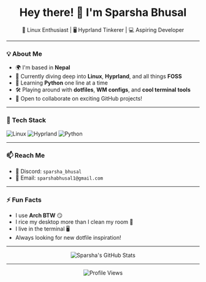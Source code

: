 <h1 align="center">Hey there! 👋 I'm Sparsha Bhusal</h1>
<p align="center">
  🐧 Linux Enthusiast | 🖥️ Hyprland Tinkerer | 💻 Aspiring Developer
</p>

---

### 💡 About Me
- 🌍 I'm based in **Nepal**
- 👀 Currently diving deep into **Linux**, **Hyprland**, and all things **FOSS**
- 🐍 Learning **Python** one line at a time
- 🛠️ Playing around with **dotfiles**, **WM configs**, and **cool terminal tools**
- 🤝 Open to collaborate on exciting GitHub projects!

---

### 🔧 Tech Stack
![Linux](https://img.shields.io/badge/-Linux-333?style=for-the-badge&logo=linux)
![Hyprland](https://img.shields.io/badge/-Hyprland-333?style=for-the-badge&logo=arch-linux&logoColor=1793d1)
![Python](https://img.shields.io/badge/-Python-333?style=for-the-badge&logo=python)

---

### 📫 Reach Me
- 💬 Discord: `sparsha_bhusal`
- 📮 Email: `sparshabhusal1@gmail.com`

---

### ⚡ Fun Facts
- I use **Arch BTW** 😏
- I rice my desktop more than I clean my room 🧼
- I live in the terminal 🖥️
- Always looking for new dotfile inspiration!

---

<p align="center">
  <img src="https://github-readme-stats.vercel.app/api?username=sparshabhusal&show_icons=true&theme=tokyonight" alt="Sparsha's GitHub Stats" />
</p>

---

<p align="center">
  <img src="https://komarev.com/ghpvc/?username=sparshabhusal&color=blueviolet&style=flat-square" alt="Profile Views" />
</p>
